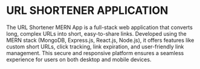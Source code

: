 # URL SHORTENER APPLICATION
The URL Shortener MERN App is a full-stack web application that converts long, complex URLs into short, easy-to-share links. Developed using the MERN stack (MongoDB, Express.js, React.js, Node.js), it offers features like custom short URLs, click tracking, link expiration, and user-friendly link management. This secure and responsive platform ensures a seamless experience for users on both desktop and mobile devices.













